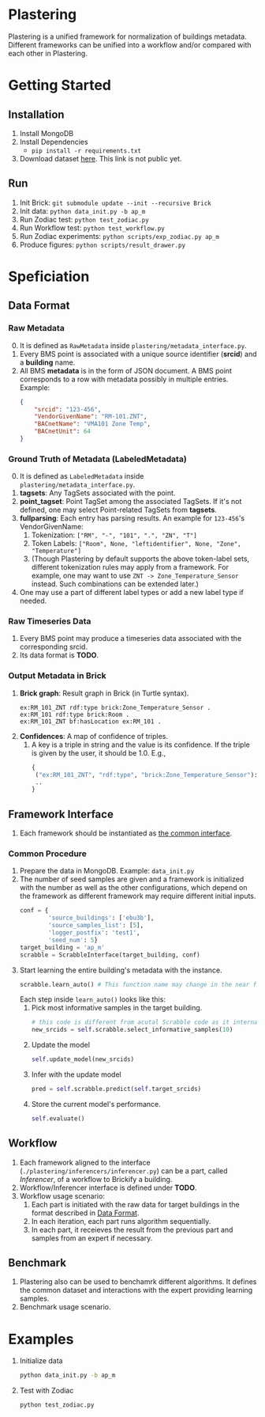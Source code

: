 # Plastering
Plastering is a unified framework for normalization of buildings metadata. Different frameworks can be unified into a workflow and/or compared with each other in Plastering.

# Getting Started

## Installation
1. Install MongoDB
2. Install Dependencies
    - ``pip install -r requirements.txt``
3. Download dataset [here](https://drive.google.com/drive/u/0/folders/1I-hV6j7AQSm4Q_pd3tc9_tBEJUIKveQg). This link is not public yet.

## Run
1. Init Brick: ``git submodule update --init --recursive Brick``
2. Init data: ``python data_init.py -b ap_m``
3. Run Zodiac test: ``python test_zodiac.py``
4. Run Workflow test: ``python test_workflow.py``
5. Run Zodiac experiments: ``python scripts/exp_zodiac.py ap_m``
6. Produce figures: ``python scripts/result_drawer.py``


# Speficiation

## <a name="data_format"></a>Data Format

### Raw Metadata
0. It is defined as ``RawMetadata`` inside ``plastering/metadata_interface.py``.
1. Every BMS point is associated with a unique source identifier (**srcid**) and a **building** name.
2. All BMS **metadata** is in the form of JSON document. A BMS point corresponds to a row with metadata possibly in multiple entries. Example:
    ```json
    {
        "srcid": "123-456",
        "VendorGivenName": "RM-101.ZNT",
        "BACnetName": "VMA101 Zone Temp",
        "BACnetUnit": 64
    }
    ```

### Ground Truth of Metadata (LabeledMetadata)
0. It is defined as ``LabeledMetadata`` inside ``plastering/metadata_interface.py``.
1. **tagsets**: Any TagSets associated with the point.
2. **point_tagset**: Point TagSet among the associated TagSets. If it's not defined, one may select Point-related TagSets from **tagsets**.
2. **fullparsing**: Each entry has parsing results. An example for ``123-456``'s VendorGivenName:
    1. Tokenization: ``["RM", "-", "101", ".", "ZN", "T"]``
    2. Token Labels: ``["Room", None, "leftidentifier", None, "Zone", "Temperature"]``
    3. (Though Plastering by default supports the above token-label sets, different tokenization rules may apply from a framework. For example, one may want to use ``ZNT -> Zone_Temperature_Sensor`` instead. Such combinations can be extended later.)
3. One may use a part of different label types or add a new label type if needed.

### Raw Timeseries Data
1. Every BMS point may produce a timeseries data associated with the corresponding srcid.
2. Its data format is **TODO**.

### Output Metadata in Brick
1. **Brick graph**: Result graph in Brick (in Turtle syntax).
    ```turtle
    ex:RM_101_ZNT rdf:type brick:Zone_Temperature_Sensor .
    ex:RM_101 rdf:type brick:Room .
    ex:RM_101_ZNT bf:hasLocation ex:RM_101 .
    ```
2. **Confidences**: A map of confidence of triples.
    1. A key is a triple in string and the value is its confidence. If the triple is given by the user, it should be 1.0. E.g.,
        ```python
       {
         ("ex:RM_101_ZNT", "rdf:type", "brick:Zone_Temperature_Sensor"): 0.9,
         ..
       }
       ```

## Framework Interface
1. Each framework should be instantiated as [the common interface](https://github.com/jbkoh/plastering/blob/master/plastering/inferencers/inferencer.py).

### Common Procedure
1. Prepare the data in MongoDB. Example: ``data_init.py``
2. The number of seed samples are given and a framework is initialized with the number as well as the other configurations, which depend on the framework as different framework may require different initial inputs.  
    ```python
    conf = {
            'source_buildings': ['ebu3b'],
            'source_samples_list': [5],
            'logger_postfix': 'test1',
            'seed_num': 5}
    target_building = 'ap_m'
    scrabble = ScrabbleInterface(target_building, conf)
    ```
3. Start learning the entire building's metadata with the instance.  
    ```python
    scrabble.learn_auto() # This function name may change in the near future.
    ```
    Each step inside ``learn_auto()`` looks like this:
    1. Pick most informative samples in the target building.  
        ```python
        # this code is different from acutal Scrabble code as it internally contains all the process.
        new_srcids = self.scrabble.select_informative_samples(10)
        ``` 
    2. Update the model  
        ```python
        self.update_model(new_srcids)
        ```
    3. Infer with the update model
        ```python
        pred = self.scrabble.predict(self.target_srcids)
        ```
    4. Store the current model's performance. 
        ```python
        self.evaluate()
        ```

## Workflow
1. Each framework aligned to the interface (``./plastering/inferencers/inferencer.py``) can be a part, called *Inferencer*, of a workflow to Brickify a building.
2. Workflow/Inferencer interface is defined under **TODO**.
3. Workflow usage scenario:
    1. Each part is initiated with the raw data for target buildings in the format described in [Data Format](#data_format).
    2. In each iteration, each part runs algorithm sequentially.
    3. In each part, it receieves the result from the previous part and samples from an expert if necessary.

## Benchmark
1. Plastering also can be used to benchamrk different algorithms. It defines the common dataset and interactions with the expert providing learning samples.
2. Benchmark usage scenario.


# Examples

1. Initialize data 
    ```bash
    python data_init.py -b ap_m
    ```

2. Test with Zodiac
    ```bash
    python test_zodiac.py
    ```



